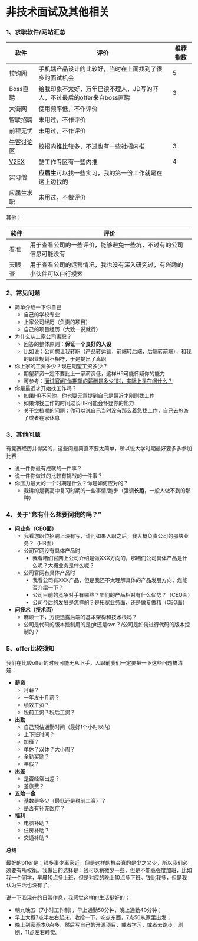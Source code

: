 # 非技术面试及其他相关


### 1、求职软件/网站汇总

| 软件                                           | 评价                                                         | 推荐指数 |
| ---------------------------------------------- | ------------------------------------------------------------ | -------- |
| 拉钩网                                         | 手机端产品设计的比较好，当时在上面找到了很多的面试机会       | 5        |
| Boss直聘                                       | 给我印象不太好，万年已读不理人，JD写的吓人，不过最后的offer来自boss直聘 | 3        |
| 大街网                                         | 使用频率低，不作评价                                         |          |
| 智联招聘                                       | 未用过，不作评价                                             |          |
| 前程无忧                                       | 未用过，不作评价                                             |          |
| [牛客讨论区](https://www.nowcoder.com/discuss) | 校招内推比较多，不过也有一些社招内推                         | 3        |
| [V2EX](https://www.v2ex.com/?tab=jobs)         | 酷工作专区有一些内推                                         | 4        |
| 实习僧                                         | **应届生**可以找一些实习，我的第一份工作就是在这上边找的     |          |
| 应届生求职                                     | 未用过，不做评价                                             |          |

其他：

| 软件   | 评价                                                         |
| ------ | ------------------------------------------------------------ |
| 看准   | 用于查看公司的一些评价，能够避免一些坑，不过有的公司信息可能没有 |
| 天眼查 | 用于查看公司的运营情况，我也没有深入研究过，有兴趣的小伙伴可以自行摸索 |

### 2、常见问题

- 简单介绍一下你自己
  - 自己的学校专业
  - 上家公司经历（负责的项目）
  - 自己的项目经历（大致一说就行）
- 为什么从上家公司离职？
  - 回答的整体原则：**保证一个良好的人设**
  - 比如说：公司想让我转职（产品转运营，前端转后端，后端转前端），和我的职业规划不相符，于是提出了离职
- 你上家的工资多少？现在期望工资多少？
  - 期望薪资一定不要比上一家薪资低，这样HR可能怀疑你的能力
  - 可参考：[面试官问“你期望的薪酬是多少”时，实际上是在问什么？](https://maimai.cn/article/detail?fid=824341843&efid=cOzTpChkaSDBSg06OGDACQ)
- 你是最近才开始找工作吗？
  - 如果HR不问你，你也要无意提到自己是最近才刚刚找工作
  - 如果你找工作的时间过长HR可能会怀疑你的能力
  - 关于空档期的问题：你可以说自己当时没有那么着急找工作，自己去旅游了或者在家休息

### 3、其他问题

有竞赛经历并得奖的，这些问题简直不要太简单，所以说大学时期最好要多多参加比赛

- 说一件你最有成就的一件事？
- 说一件你做过的比较有挑战的一件事？
- 你压力最大的一个时期是什么？你是如何应对的？
  - 我讲的是我高中复习时期的一些事情/跑步（强调**长跑**，一般人做不到的那种）

### 4、关于“您有什么想要问我的吗？”

- **问业务（CEO面）**
  - 我看您职位招聘上没有写，请问如果入职之后，我大概负责公司的那块业务？（HR面）
  - 公司官网没有具体产品时
    - 我看咱们官网上公司介绍是做XXX方向的，那咱们公司具体产品是什么呢？大概业务是什么呢？
  - 公司官网有具体产品时
    - 我看公司有XXX产品，但是我还不太理解具体的产品发展方向，您能否介绍一下？
    - 公司目前的竞争对手有哪些？咱们的产品相对有什么优势？（CEO面）
    - 公司今后的发展是怎样的？是拓宽业务面，还是做专做精（CEO面）
- **问技术（技术面）**
  - 麻烦一下，方便透露后端的基本架构和技术栈吗？
  - 公司是代码的版本控制用的是git还是svn？/公司是如何进行代码的版本控制的？

### 5、offer比较须知

我们在比较offer的时候可能无从下手，入职前我们一定要把一下这些问题搞清楚：

- **薪资**
  - 月薪？
  - 一年发十几薪？
  - 绩效工资？
  - 税前工资？税后工资？
- **出勤**
  - 自己预估通勤时间（最好1个小时以内）
  - 上下班时间？
  - 加班？
  - 单休？双休？大小周？
  - 全勤奖励？
  - 年假？
- **出差**
  - 是否经常出差？
  - 差旅费？
- **五险一金**
  - 基数是多少（最低还是税前工资）？
  - 是否有补充医疗？
- **福利**
  - 电脑补助？
  - 住房补助？
  - 交通补助？



**总结**

最好的offer是：钱多事少离家近，但是这样的机会真的是少之又少，所以我们必须要有所权衡。我做出的选择是：钱可以稍微少一些，但是不能高强度加班，比如我一个同学，早晨10点多上班，但是对应的晚上10点多下班。钱比我多，但是我认为生活也没有了。

说一下我现在的日常作息，我感觉这样的生活挺好的：

- 朝九晚五（7小时工作制），早上通勤50分钟，晚上通勤40分钟；
- 早上大概7点半左右起床，收拾一下，吃点东西，7点50从家里出发；
- 晚上到家基本6点多，然后写自己的开源项目，或者学习，或者去跑步，刷剧，11点左右睡觉。

